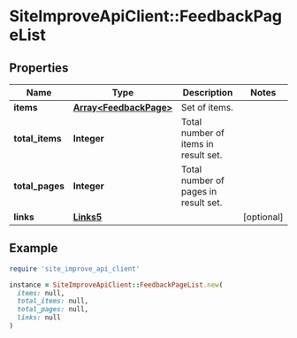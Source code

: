 # SiteImproveApiClient::FeedbackPageList

## Properties

| Name | Type | Description | Notes |
| ---- | ---- | ----------- | ----- |
| **items** | [**Array&lt;FeedbackPage&gt;**](FeedbackPage.md) | Set of items. |  |
| **total_items** | **Integer** | Total number of items in result set. |  |
| **total_pages** | **Integer** | Total number of pages in result set. |  |
| **links** | [**Links5**](Links5.md) |  | [optional] |

## Example

```ruby
require 'site_improve_api_client'

instance = SiteImproveApiClient::FeedbackPageList.new(
  items: null,
  total_items: null,
  total_pages: null,
  links: null
)
```

